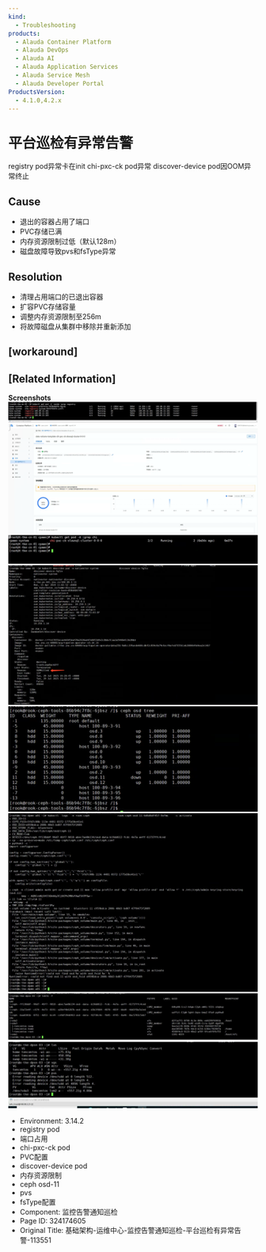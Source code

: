 ```yaml
---
kind:
  - Troubleshooting
products:
  - Alauda Container Platform
  - Alauda DevOps
  - Alauda AI
  - Alauda Application Services
  - Alauda Service Mesh
  - Alauda Developer Portal
ProductsVersion:
  - 4.1.0,4.2.x
---
```

<!-- A type of document that involves encountering a fault, diagnosing it, performing root cause analysis, and providing solutions. -->

# 平台巡检有异常告警

registry pod异常卡在init chi-pxc-ck pod异常 discover-device pod因OOM异常终止

## Cause
- 退出的容器占用了端口
- PVC存储已满
- 内存资源限制过低（默认128m）
- 磁盘故障导致pvs和fsType异常

## Resolution
- 清理占用端口的已退出容器
- 扩容PVC存储容量
- 调整内存资源限制至256m
- 将故障磁盘从集群中移除并重新添加

## [workaround]

## [Related Information]
**Screenshots**
![](assets/ji-chu-jia-gou-yun-wei-zhong-xin-jian-kong-gao-jing-tong-zhi-xun-jian-ping-tai-x/mceclip0_1753786335382_a6g3o.png)
![](assets/ji-chu-jia-gou-yun-wei-zhong-xin-jian-kong-gao-jing-tong-zhi-xun-jian-ping-tai-x/mceclip1_1753790488180_h4o7s.png)
![](assets/ji-chu-jia-gou-yun-wei-zhong-xin-jian-kong-gao-jing-tong-zhi-xun-jian-ping-tai-x/mceclip0_1753790483638_bdi44.png)
![](assets/ji-chu-jia-gou-yun-wei-zhong-xin-jian-kong-gao-jing-tong-zhi-xun-jian-ping-tai-x/mceclip2_1753790546212_7an8g.png)
![](assets/ji-chu-jia-gou-yun-wei-zhong-xin-jian-kong-gao-jing-tong-zhi-xun-jian-ping-tai-x/mceclip6_1753790639826_9f3is.png)
![](assets/ji-chu-jia-gou-yun-wei-zhong-xin-jian-kong-gao-jing-tong-zhi-xun-jian-ping-tai-x/mceclip5_1753790627554_8b9pg.png)
![](assets/ji-chu-jia-gou-yun-wei-zhong-xin-jian-kong-gao-jing-tong-zhi-xun-jian-ping-tai-x/mceclip4_1753790620902_vvbmc.png)
![](assets/ji-chu-jia-gou-yun-wei-zhong-xin-jian-kong-gao-jing-tong-zhi-xun-jian-ping-tai-x/mceclip3_1753790605023_61i9o.png)
- Environment: 3.14.2
- registry pod
- 端口占用
- chi-pxc-ck pod
- PVC配置
- discover-device pod
- 内存资源限制
- ceph osd-11
- pvs
- fsType配置
- Component: 监控告警通知巡检
- Page ID: 324174605
- Original Title: 基础架构-运维中心-监控告警通知巡检-平台巡检有异常告警-113551
